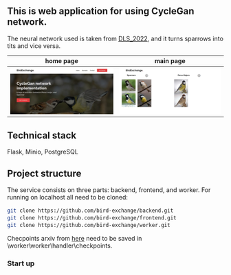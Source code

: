 ## This is web application for using CycleGan network.
The neural network used is taken from <a href="https://github.com/vladimirprotsenko/DLS_project_2022">DLS_2022</a>, and it turns sparrows into tits and vice versa.

home page|main page
:-:|:-:
![Alt-текст](https://github.com/bird-exchange/.github/blob/main/profile/background.png?raw=true) | ![Alt-текст](https://github.com/bird-exchange/.github/blob/main/profile/example.png?raw=true)

## Technical stack
Flask, Minio, PostgreSQL

## Project structure

The service consists on three parts: backend, frontend, and worker. For running on localhost all need to be cloned:

```bash
git clone https://github.com/bird-exchange/backend.git
git clone https://github.com/bird-exchange/frontend.git
git clone https://github.com/bird-exchange/worker.git
```
Checpoints arxiv from <a href="https://disk.yandex.ru/d/0_wNLkkyLIRdJA">here</a> need to be saved in \worker\worker\handler\checkpoints\.

### Start up

